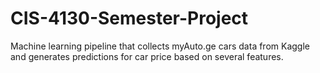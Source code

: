 # CIS-4130-Semester-Project
Machine learning pipeline that collects myAuto.ge cars data from Kaggle and generates predictions for car price based on several features.
